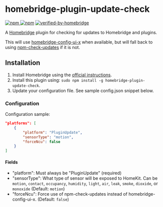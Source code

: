 # homebridge-plugin-update-check

[![npm](https://img.shields.io/npm/v/homebridge-plugin-update-check) ![npm](https://img.shields.io/npm/dt/homebridge-plugin-update-check)](https://www.npmjs.com/package/homebridge-plugin-update-check) [![verified-by-homebridge](https://badgen.net/badge/homebridge/verified/purple)](https://github.com/homebridge/homebridge/wiki/Verified-Plugins)

A [Homebridge](https://github.com/nfarina/homebridge) plugin for checking for updates to Homebridge and plugins.

This will use [homebridge-config-ui-x](https://www.npmjs.com/package/homebridge-config-ui-x) when available, but will fall back to using [npm-check-updates](https://www.npmjs.com/package/npm-check-updates) if it is not.

## Installation

1. Install Homebridge using the [official instructions](https://github.com/homebridge/homebridge/wiki).
2. Install this plugin using: `sudo npm install -g homebridge-plugin-update-check`.
3. Update your configuration file. See sample config.json snippet below.

### Configuration

Configuration sample:

```json
"platforms": [
    {
        "platform": "PluginUpdate",
        "sensorType": "motion",
        "forceNcu": false
    }
]
```

#### Fields

* "platform": Must always be "PluginUpdate" (required)
* "sensorType": What type of sensor will be exposed to HomeKit. Can be `motion`, `contact`, `occupancy`, `humidity`, `light`, `air`, `leak`, `smoke`, `dioxide`, or `monoxide` (Default: `motion`)
* "forceNcu": Force use of npm-check-updates instead of homebridge-config-ui-x. (Default: `false`)
